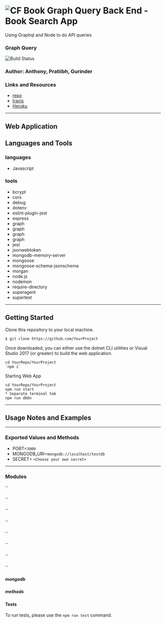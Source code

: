 ![CF](./assets/) Book Graph Query Back End - Book Search App
==============================================
Using Graphql and Node to do API queries

### Graph Query
![Build Status]()

### Author: Anthony, Pratiibh, Gurinder

### Links and Resources
* [repo](https://github.com/team-george/Graph-Query)
* [travis](https://travis-ci.com/team-george/Graph-Query)
* [Heroku](https://the-graphql-book-app.herokuapp.com/)

___
## Web Application

## Languages and Tools

### languages
* Javascript

### tools
* bcrypt
* cors
* debug
* dotenv
* eslint-plugin-jest
* express
* graph
* graph
* graph
* graph
* jest
* jsonwebtoken
* mongodb-memory-server
* mongoose
* mongoose-schema-jsonschema
* morgan
* node.js
* nodemon
* require-directory
* superagent
* supertest
___

## Getting Started

Clone this repository to your local machine.
```
$ git clone https://github.com/YourProject
```
Once downloaded, you can either use the dotnet CLI utilities or Visual Studio 2017 (or greater) to build the web application.
```
cd YourRepo/YourProject
`npm i`
```
Starting Web App
```
cd YourRepo/YourProject
npm run start
* Separate terminal tab
npm run dbOn
```
___
## Usage Notes and Examples

___
### Exported Values and Methods
* PORT=`3000`
* MONGODB_URI=`mongodb://localhost/testdb`
* SECRET= `<Choose your own secret>`
___
### Modules

#### ``
#### ``
#### ``
#### ``
#### ``
#### ``
#### ``
#### ``
##### mongodb
##### methods

#### Tests
 To run tests, please use the `npm run test` command.
